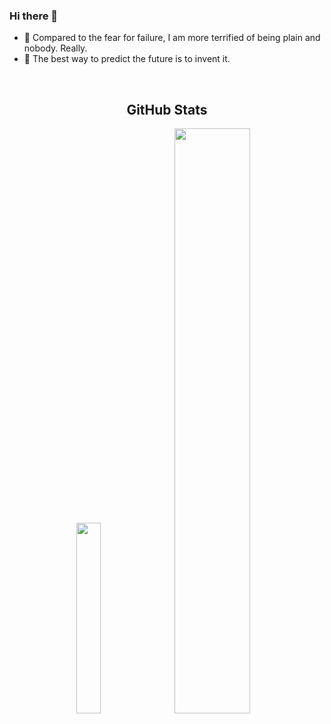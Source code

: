 ### Hi there 👋

<!--
**Algo-Goer/Algo-Goer** is a ✨ _special_ ✨ repository because its `README.md` (this file) appears on your GitHub profile.

Here are some ideas to get you started:

-->

+ 🌱 Compared to the fear for failure, I am more terrified of being plain and nobody. Really.
+ 🧚‍ The best way to predict the future is to invent it.
<br>
<h2 align="center"> GitHub Stats </h2>

<p align="center">
  <img width="28%" src="https://github-readme-stats.vercel.app/api/top-langs/?username=Algo-Goer&lshow_icons=true&theme=tokyonight" />
  <img width="49%" src="https://github-readme-stats.vercel.app/api?username=Algo-Goer&show_icons=true&theme=tokyonight" />
</p>
